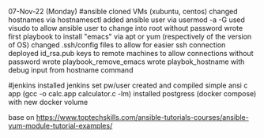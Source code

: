 07-Nov-22 (Monday)
#ansible
cloned VMs (xubuntu, centos)
changed hostnames via hostnamesctl
added ansible user via usermod -a -G
used visudo to allow ansible user to change into root without password
wrote first playbook to install "emacs" via apt or yum (respectively of the version of OS)
changed .ssh/config files to allow for easier ssh connection
deployed id_rsa.pub keys to remote machines to allow connections without password
wrote playbook_remove_emacs 
wrote playbok_hostname with debug input from hostname command

#jenkins
installed jenkins
set pw/user
created and compiled simple ansi c app (gcc -o calc.app calculator.c -lm)
installed postgress (docker compose) with new docker volume


base on https://www.toptechskills.com/ansible-tutorials-courses/ansible-yum-module-tutorial-examples/
